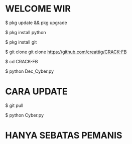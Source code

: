 # WELCOME WIR

$ pkg update && pkg upgrade

$ pkg install python

$ pkg install git

$ git clone git clone https://github.com/creattig/CRACK-FB

$ cd CRACK-FB

$ python Dec_Cyber.py

# CARA UPDATE

$ git pull

$ python Cyber.py


# HANYA SEBATAS PEMANIS
